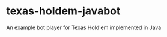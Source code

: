 texas-holdem-javabot
====================

An example bot player for Texas Hold'em implemented in Java